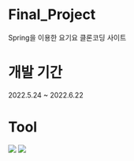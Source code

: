 # Final_Project
Spring을 이용한 요기요 클론코딩 사이트

# 개발 기간
2022.5.24 ~ 2022.6.22

# Tool
<div>
<img src="https://img.shields.io/badge/Spring-6DB33F?style=for-the-badge&logo=Spring&logoColor=white">
<img src="https://img.shields.io/badge/oracle-F80000?style=for-the-badge&logo=oracle&logoColor=white">
</div>
